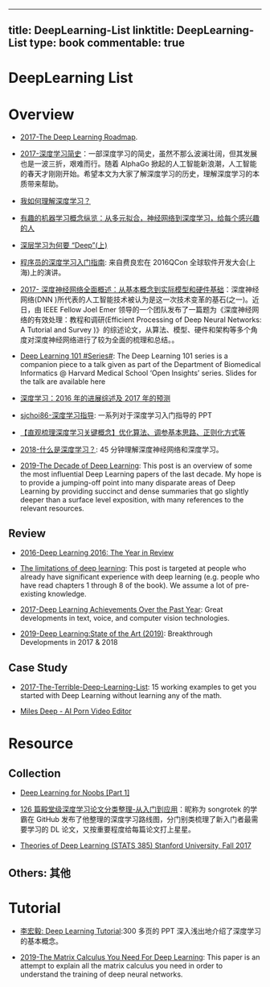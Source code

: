 
---
title: DeepLearning-List
linktitle: DeepLearning-List
type: book
commentable: true
---

# DeepLearning List

# Overview

- [2017-The Deep Learning Roadmap](https://medium.com/intuitionmachine/the-deep-learning-roadmap-f0b4cac7009a).

- [2017-深度学习简史](http://6me.us/d3t)：一部深度学习的简史，虽然不那么波澜壮阔，但其发展也是一波三折，艰难而行。随着 AlphaGo 掀起的人工智能新浪潮，人工智能的春天才刚刚开始。希望本文为大家了解深度学习的历史，理解深度学习的本质带来帮助。

- [我如何理解深度学习？](http://www.afenxi.com/post/38176)

- [有趣的机器学习概念纵览：从多元拟合，神经网络到深度学习，给每个感兴趣的人](https://segmentfault.com/a/1190000005746236)

- [深层学习为何要 “Deep”(上)](https://zhuanlan.zhihu.com/p/22888385)

- [程序员的深度学习入门指南](http://mp.weixin.qq.com/s?__biz=MzA4ODMwMDcxMQ==&mid=2650891687&idx=1&sn=5cacb7cc40907c4b3080f95a2f007396&chksm=8bd9886fbcae0179ffb26e77cf448827870827fb24c3b4c6df7889f46ae59955f278eccba19a&mpshare=1&scene=2&srcid=1107xRQnB44aPEpI8Tvtatls&from=timeline&isappinstalled=0#wechat_redirect): 来自费良宏在 2016QCon 全球软件开发大会(上海)上的演讲。

- [2017- 深度神经网络全面概述：从基本概念到实际模型和硬件基础](https://parg.co/bC6)：深度神经网络(DNN )所代表的人工智能技术被认为是这一次技术变革的基石(之一)。近日，由 IEEE Fellow Joel Emer 领导的一个团队发布了一篇题为《深度神经网络的有效处理：教程和调研(Efficient Processing of Deep Neural Networks: A Tutorial and Survey )》的综述论文，从算法、模型、硬件和架构等多个角度对深度神经网络进行了较为全面的梳理和总结。。

- [Deep Learning 101 #Series#](http://beamandrew.github.io/deeplearning/2017/02/23/deep_learning_101_part1.html): The Deep Learning 101 series is a companion piece to a talk given as part of the Department of Biomedical Informatics @ Harvard Medical School ‘Open Insights’ series. Slides for the talk are available here

- [深度学习：2016 年的进展综述及 2017 年的预测 ](http://mp.weixin.qq.com/s?__biz=MzA5NzkxMzg1Nw==&mid=2653161579&idx=1&sn=e1d157cb4c6e9610be78ebf79eb4379c&chksm=8b493505bc3ebc1323b2d0a673e479d4bb9321748c62c9ad613260936849ea76c48902249868#rd)

- [sjchoi86-深度学习指导](https://github.com/sjchoi86/dl_tutorials): 一系列对于深度学习入门指导的 PPT

- [【直观梳理深度学习关键概念】优化算法、调参基本思路、正则化方式等](https://mp.weixin.qq.com/s/GYno7htF_-Hw4UN_Nc2etg)

- [2018-什么是深度学习？](http://staff.ustc.edu.cn/~lgliu/Resources/DL/What_is_DeepLearning.html?from=timeline&isappinstalled=0): 45 分钟理解深度神经网络和深度学习。

- [2019-The Decade of Deep Learning](https://bmk.sh/2019/12/31/The-Decade-of-Deep-Learning/): This post is an overview of some the most influential Deep Learning papers of the last decade. My hope is to provide a jumping-off point into many disparate areas of Deep Learning by providing succinct and dense summaries that go slightly deeper than a surface level exposition, with many references to the relevant resources.

## Review

- [2016-Deep Learning 2016: The Year in Review](http://www.deeplearningweekly.com/blog/deep-learning-2016-the-year-in-review)

- [The limitations of deep learning](https://blog.keras.io/the-limitations-of-deep-learning.html): This post is targeted at people who already have significant experience with deep learning (e.g. people who have read chapters 1 through 8 of the book). We assume a lot of pre-existing knowledge.

- [2017-Deep Learning Achievements Over the Past Year](https://parg.co/UCI): Great developments in text, voice, and computer vision technologies.

- [2019-Deep Learning:State of the Art (2019)](https://www.dropbox.com/s/v3rq3895r05xick/deep_learning_state_of_the_art.pdf?dl=0): Breakthrough Developments in 2017 & 2018

## Case Study

- [2017-The-Terrible-Deep-Learning-List](https://github.com/samdeeplearning/The-Terrible-Deep-Learning-List): 15 working examples to get you started with Deep Learning without learning any of the math.

- [Miles Deep - AI Porn Video Editor](https://github.com/ryanjay0/miles-deep)

# Resource

## Collection

- [Deep Learning for Noobs [Part 1]](https://hackernoon.com/supervised-deep-learning-in-image-classification-for-noobs-part-1-9f831b6d430d#.byiv0mk3u)

- [126 篇殿堂级深度学习论文分类整理-从入门到应用](https://zhuanlan.zhihu.com/p/25549497)：昵称为 songrotek 的学霸在 GitHub 发布了他整理的深度学习路线图，分门别类梳理了新入门者最需要学习的 DL 论文，又按重要程度给每篇论文打上星星。

- [Theories of Deep Learning (STATS 385) Stanford University, Fall 2017](https://stats385.github.io/)

## Others: 其他

# Tutorial

- [李宏毅: Deep Learning Tutorial](https://drive.wps.cn/view/l/a034b6d643e7455fa1b533ded239acd1):300 多页的 PPT 深入浅出地介绍了深度学习的基本概念。

- [2019-The Matrix Calculus You Need For Deep Learning](https://explained.ai/matrix-calculus/index.html): This paper is an attempt to explain all the matrix calculus you need in order to understand the training of deep neural networks.

    